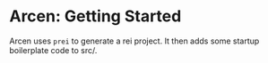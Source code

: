 # Arcen: Getting Started

Arcen uses `prei` to generate a rei project. It then adds some startup boilerplate code to src/.
